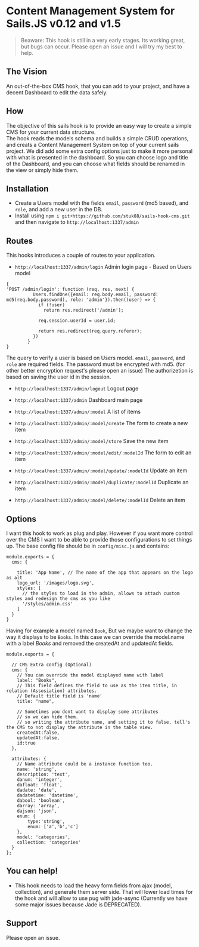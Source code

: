 # Content Management System for Sails.JS v0.12 and v1.5

> Beaware: This hook is still in a very early stages. Its working great, but bugs can occur.
> Please open an issue and I will try my best to help.

## The Vision

An out-of-the-box CMS hook, that you can add to your project, and have a decent Dashboard to edit the data safely.

## How

The objective of this sails hook is to provide an easy way to create a simple CMS for your current data structure.  
The hook reads the models schema and builds a simple CRUD operations, and creats a Content Management System on top of your current sails project.
We did add some extra config options just to make it more personal with what is presented in the dashboard.
So you can choose logo and title of the Dashboard, and you can choose what fields should be renamed in the view or simply hide them.

## Installation

* Create a Users model with the fields `email`, `password` (md5 based), and `role`, and add a new user in the DB.
* Install using `npm i git+https://github.com/stuk88/sails-hook-cms.git` and then navigate to `http://localhost:1337/admin`

## Routes

This hooks introduces a couple of routes to your application.
- `http://localhost:1337/admin/login` Admin login page - Based on Users model

```
{
'POST /admin/login': function (req, res, next) {
          Users.findOne({email: req.body.email, password: md5(req.body.password), role: 'admin'}).then((user) => {
            if (!user)
              return res.redirect('/admin');

            req.session.userId = user.id;

            return res.redirect(req.query.referer);
          })
        }
}
```
The query to verify a user is based on Users model.
`email`, `password`, and `role` are required fields.
The password must be encrypted with md5. (for other better encryption request's please open an issue)
The authorizetion is based on saving the user id in the session.
- `http://localhost:1337/admin/logout` Logout page

- `http://localhost:1337/admin` Dashboard main page
- `http://localhost:1337/admin/:model` A list of items
- `http://localhost:1337/admin/:model/create` The form to create a new item
- `http://localhost:1337/admin/:model/store` Save the new item
- `http://localhost:1337/admin/:model/edit/:modelId` The form to edit an item
- `http://localhost:1337/admin/:model/update/:modelId` Update an item
- `http://localhost:1337/admin/:model/duplicate/:modelId` Duplicate an item
- `http://localhost:1337/admin/:model/delete/:modelId` Delete an item

## Options
I want this hook to work as plug and play. However if you want more control over the CMS I want to be able to provide those configurations to set things up.
The base config file should be in `config/misc.js` and contains:
```
module.exports = {
  cms: {

    title: 'App Name', // The name of the app that appears on the logo as alt
    logo_url: '/images/logo.svg',
    styles: [
      // the styles to load in the admin, allows to attach custom styles and redesign the cms as you like
      '/styles/admin.css'
    ]
  }
}

```

Having for example a model named `Book`, But we maybe want to change the way it displays to be `Books`.
In this case we can override the model.name with a label *Books* and removed the createdAt and updatedAt fields.

```
module.exports = {

  // CMS Extra config (Optional)
  cms: {
    // You can override the model displayed name with label
    label: "Books",
    // This field defines the field to use as the item title, in relation (Assosiation) attributes.
    // Default title field is 'name'
    title: "name",
    
    // Sometimes you dont want to display some attributes
    // so we can hide them.
    // so writing the attribute name, and setting it to false, tell's the CMS to not display the attribute in the table view.
    createdAt:false, 
    updatedAt:false,
    id:true
  },
  
  attributes: {
    // Name attribute could be a instance function too.
    name: 'string',
    description: 'text',
    danum: 'integer',
    dafloat: 'float',
    dadate: 'date',
    dadatetime: 'datetime',
    dabool: 'boolean',
    darray: 'array',
    dajson: 'json',
    enum: {
        type:'string',
        enum: ['a','b','c']
    },
    model: 'categories',
    collection: 'categories'
  }
};
```

## You can help!
* This hook needs to load the heavy form fields from ajax (model, collection), and generate them server side. That will lower load times for the hook and will allow to use pug with jade-async (Currently we have some major issues because Jade is DEPRECATED).

## Support
Please open an issue.
